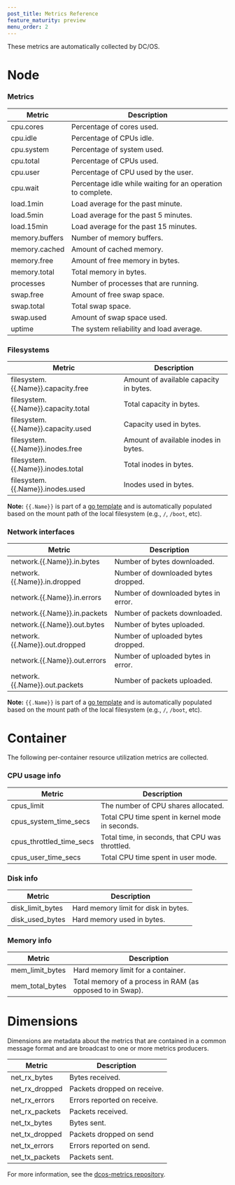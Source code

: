 ```yaml
---
post_title: Metrics Reference
feature_maturity: preview
menu_order: 2
---
```


These metrics are automatically collected by DC/OS.

#  Node

### Metrics
   
| Metric            | Description                  |
|-------------------|------------------------------|
| cpu.cores         |    Percentage of cores used.     |
| cpu.idle         |     Percentage of CPUs idle.         |
| cpu.system         |    Percentage of system used.   |
| cpu.total         |   Percentage of CPUs used.  |
| cpu.user         |   Percentage of CPU used by the user.   |
| cpu.wait         |   Percentage idle while waiting for an operation to complete.    |
| load.1min         |     Load average for the past minute.       |
| load.5min         |   Load average for the past 5 minutes.        |
| load.15min         |    Load average for the past 15 minutes.        |
| memory.buffers         |   Number of memory buffers.     |
| memory.cached         |   Amount of cached memory.   |
| memory.free         |    Amount of free memory in bytes.   |
| memory.total         |   Total memory in bytes.   |
| processes         |  Number of processes that are running.          |
| swap.free         |  Amount of free swap space.   |
| swap.total         |  Total swap space.    |
| swap.used         |    Amount of swap space used.    |
| uptime          |   The system reliability and load average.    |
   
### Filesystems
   
| Metric            | Description                  |
|-------------------|------------------------------|
| filesystem.{{.Name}}.capacity.free    | Amount of available capacity in bytes. |
| filesystem.{{.Name}}.capacity.total    | Total capacity in bytes. |
| filesystem.{{.Name}}.capacity.used    |  Capacity used in bytes. |
| filesystem.{{.Name}}.inodes.free    | Amount of available inodes in bytes. |
| filesystem.{{.Name}}.inodes.total    | Total inodes in bytes. |
| filesystem.{{.Name}}.inodes.used    | Inodes used in bytes.  |

**Note:** `{{.Name}}` is part of a [go template](https://golang.org/pkg/html/template/) and is automatically populated based on the mount path of the local filesystem (e.g., `/`, `/boot`, etc).
      
### Network interfaces
   
| Metric            | Description                  |
|-------------------|------------------------------|
| network.{{.Name}}.in.bytes    | Number of bytes downloaded. |
| network.{{.Name}}.in.dropped    | Number of downloaded bytes dropped. |
| network.{{.Name}}.in.errors    | Number of downloaded bytes in error. |
| network.{{.Name}}.in.packets    | Number of packets downloaded. |
| network.{{.Name}}.out.bytes    | Number of bytes uploaded. |
| network.{{.Name}}.out.dropped    | Number of uploaded bytes dropped. |
| network.{{.Name}}.out.errors    | Number of uploaded bytes in error.  |
| network.{{.Name}}.out.packets    | Number of packets uploaded. |

**Note:** `{{.Name}}` is part of a [go template](https://golang.org/pkg/html/template/) and is automatically populated based on the mount path of the local filesystem (e.g., `/`, `/boot`, etc).
   
# Container

The following per-container resource utilization metrics are collected.

### CPU usage info
   <!-- https://github.com/apache/mesos/blob/1.0.1/include/mesos/v1/mesos.proto -->
   
| Metric            | Description                  |
|-------------------|------------------------------|
| cpus_limit    | The number of CPU shares allocated. |
| cpus_system_time_secs    | Total CPU time spent in kernel mode in seconds. |
| cpus_throttled_time_secs    | Total time, in seconds, that CPU was throttled. |
| cpus_user_time_secs    | Total CPU time spent in user mode. |

### Disk info
   
| Metric            | Description                  |
|-------------------|------------------------------|
| disk_limit_bytes    | Hard memory limit for disk in bytes. |
| disk_used_bytes    | Hard memory used in bytes.  |
   
### Memory info
   <!-- https://github.com/apache/mesos/blob/1.0.1/include/mesos/v1/mesos.proto -->
   
| Metric            | Description                  |
|-------------------|------------------------------|
| mem_limit_bytes    | Hard memory limit for a container. |
| mem_total_bytes    | Total memory of a process in RAM (as opposed to in Swap). |   
   
# Dimensions
   <!-- http://mesos.apache.org/documentation/latest/port-mapping-isolator -->
Dimensions are metadata about the metrics that are contained in a common message format and are broadcast to one or more metrics producers.
   
| Metric            | Description                  |
|-------------------|------------------------------|
| net_rx_bytes    | Bytes received. |
| net_rx_dropped    | Packets dropped on receive.  |
| net_rx_errors    | Errors reported on receive. |
| net_rx_packets    |  Packets received.  |
| net_tx_bytes    |  Bytes sent. |
| net_tx_dropped    | Packets dropped on send  |
| net_tx_errors    | Errors reported on send. |
| net_tx_packets    | Packets sent. |


For more information, see the [dcos-metrics repository](https://github.com/dcos/dcos-metrics).
